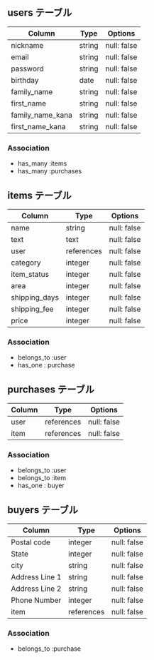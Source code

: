 ## users テーブル

| Column           | Type   | Options     |
| ---------------- | ------ | ----------- |
| nickname         | string | null: false |
| email            | string | null: false |
| password         | string | null: false |
| birthday         | date   | null: false |
| family_name      | string | null: false |
| first_name       | string | null: false |
| family_name_kana | string | null: false |
| first_name_kana  | string | null: false |


### Association

- has_many :items
- has_many :purchases

## items テーブル

| Column       | Type       | Options     |
| ------------ | -----------| ----------- |
| name         | string     | null: false |
| text         | text       | null: false |
| user         | references | null: false | foreign_key: true |
| category     | integer    | null: false |
| item_status  | integer    | null: false |
| area         | integer    | null: false |
| shipping_days| integer    | null: false |
| shipping_fee | integer    | null: false |
| price        | integer    | null: false |

### Association

- belongs_to :user
- has_one : purchase

## purchases テーブル

| Column     | Type       | Options     |
| -----------| ---------- | ----------- |
| user       | references | null: false | foreign_key: true |
| item       | references | null: false | foreign_key: true |

### Association

- belongs_to :user
- belongs_to :item
- has_one : buyer

## buyers テーブル

| Column           | Type       | Options     |
| ---------------- | ------     | ----------- |
| Postal code      | integer    | null: false |
| State            | integer    | null: false |
| city             | string     | null: false |
| Address Line 1   | string     | null: false |
| Address Line 2   | string     | null: false |
| Phone Number     | integer    | null: false |
| item             | references | null: false | foreign_key: true |

### Association

- belongs_to :purchase
